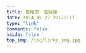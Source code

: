 ```yaml
---
title: 整理的一些链接
date: 2024-06-27 22:21:17
type: "link"
comments: false
aside: false
top_img: /img/links_img.jpg
---
```

